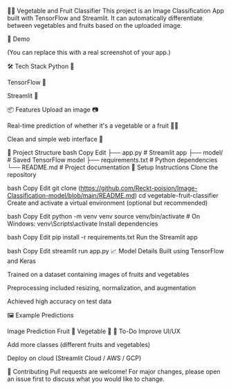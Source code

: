 🍎🥦 Vegetable and Fruit Classifier
This project is an Image Classification App built with TensorFlow and Streamlit.
It can automatically differentiate between vegetables and fruits based on the uploaded image.

🚀 Demo

(You can replace this with a real screenshot of your app.)

🛠 Tech Stack
Python 🐍

TensorFlow 🤖

Streamlit 🎈

📦 Features
Upload an image 📷

Real-time prediction of whether it's a vegetable or a fruit 🥑🍓

Clean and simple web interface 🌟

📂 Project Structure
bash
Copy
Edit
├── app.py           # Streamlit app
├── model/           # Saved TensorFlow model
├── requirements.txt # Python dependencies
└── README.md        # Project documentation
🔧 Setup Instructions
Clone the repository

bash
Copy
Edit
git clone (https://github.com/Reckt-poision/Image-Classification-model/blob/main/README.md)
cd vegetable-fruit-classifier
Create and activate a virtual environment (optional but recommended)

bash
Copy
Edit
python -m venv venv
source venv/bin/activate  # On Windows: venv\Scripts\activate
Install dependencies

bash
Copy
Edit
pip install -r requirements.txt
Run the Streamlit app

bash
Copy
Edit
streamlit run app.py
📈 Model Details
Built using TensorFlow and Keras

Trained on a dataset containing images of fruits and vegetables

Preprocessing included resizing, normalization, and augmentation

Achieved high accuracy on test data

🖼 Example Predictions

Image	Prediction
Fruit 🍎
Vegetable 🥦
🧹 To-Do
Improve UI/UX

Add more classes (different fruits and vegetables)

Deploy on cloud (Streamlit Cloud / AWS / GCP)

🤝 Contributing
Pull requests are welcome!
For major changes, please open an issue first to discuss what you would like to change.
